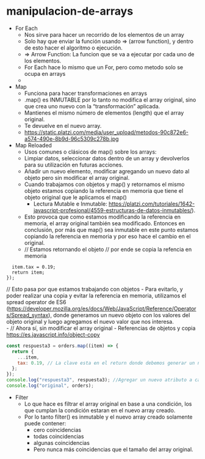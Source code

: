 # manipulacion-de-arrays

- For Each  
    - Nos sirve para hacer un recorrido de los elementos de un array
    - Solo hay que enviar la función usando ⇒ (arrow function), y dentro de esto hacer el algoritmo o ejecución.
    - ⇒ Arrow Function: La funcion que se va a ejecutar por cada uno de los elementos. 
    - For Each hace lo mismo que un For, pero como metodo solo se ocupa en arrays  
    - 
- Map   
    - Funciona para hacer transformaciones en arrays
    - .map() es INMUTABLE por lo tanto no modifica el array original, sino que crea uno nuevo con la “transformación” aplicada.   
    - Mantienes el mismo  número de elementos (length) que el array original.
    - Te devuelve en el nuevo array.   
    - https://static.platzi.com/media/user_upload/metodos-90c872e6-a574-490e-8b9d-96c5309c278b.jpg 
- Map Reloaded  
    - Usos comunes o clásicos de map() sobre los arrays:   
    - Limpiar datos, seleccionar datos dentro de un array y devolverlos para su utilización en futuras acciones.
    - Añadir un nuevo elemento, modificar agregando un nuevo dato al objeto pero sin modificar el array original.
    - Cuando trabajamos con objetos y map() y retornamos el mismo objeto estamos copiando la referencia en memoria que tiene el objeto original que le aplicamos el map()
        - Lectura Mutable e Inmutable: https://platzi.com/tutoriales/1642-javascript-profesional/4559-estructuras-de-datos-inmutables/).
    - Esto provoca que como estamos modificando la referencia en memoria, el array original también sea modificado.   Entonces en conclusión, por más que map()  sea inmutable en este punto estamos copiando la referencia en memoria y por eso hace el cambio en el original. 
    - // Estamos retornando el objeto
// por ende se copia la refencia en memoria
```jsconst respuesta2 = orders.map((item) => {
  item.tax = 0.19;
  return item;
});
```
// Esto pasa por que estamos trabajando con objetos
    - Para evitarlo, y poder realizar una copia y evitar la referencia en memoria, utilizamos el spread operator de ES6 (https://developer.mozilla.org/es/docs/Web/JavaScript/Reference/Operators/Spread_syntax), donde generamos un nuevo objeto con los valores del objeto original y luego agregamos el nuevo valor que nos interesa.   
    -  // Ahora sí, sin modificar el array original
    - Referencias de objetos y copia https://es.javascript.info/object-copy
```js
const respuesta3 = orders.map((item) => {
  return {
    ...item,
    tax: 0.19, // La clave esta en el return donde debemos generar un nuevo objeto para no trabajar con la referencia en memoria, sino con un objeto nuevo
  };
});
console.log("respuesta3", respuesta3); //Agregar un nuevo atributo a cada uno de los objetos
console.log("original", orders);
```
- Filter 
    - Lo que hace es filtrar el array original en base a una condición, los que cumplan la condición estaran en el nuevo array creado.
    - Por lo tanto filter() es inmutable y el nuevo array creado solamente puede contener: 
        - cero coincidencias
        - todas coincidencias
        - algunas coincidencias
        - Pero nunca más coincidencias que el tamaño del array original.
